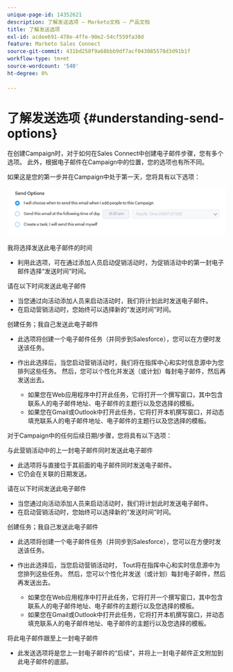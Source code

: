```yaml
---
unique-page-id: 14352621
description: 了解发送选项 — Marketo文档 — 产品文档
title: 了解发送选项
exl-id: acdee691-478e-4ffe-90e2-54cf559fa38d
feature: Marketo Sales Connect
source-git-commit: 431bd258f9a68bbb9df7acf043085578d3d91b1f
workflow-type: tm+mt
source-wordcount: '540'
ht-degree: 0%

---
```


# 了解发送选项 {#understanding-send-options}

在创建Campaign时，对于如何在Sales Connect中创建电子邮件步骤，您有多个选项。 此外，根据电子邮件在Campaign中的位置，您的选项也有所不同。

如果这是您的第一步并在Campaign中处于第一天，您将具有以下选项：

![](assets/image2019-10-25-10-43-19.png)

我将选择发送此电子邮件的时间

* 利用此选项，可在通过添加人员启动促销活动时，为促销活动中的第一封电子邮件选择“发送时间”时间。

请在以下时间发送此电子邮件

* 当您通过向活动添加人员来启动活动时，我们将计划此时发送电子邮件。
* 在启动营销活动时，您始终可以选择新的“发送时间”时间。

创建任务；我自己发送此电子邮件

* 此选项将创建一个电子邮件任务（并同步到Salesforce），您可以在方便时发送该任务。
* 作出此选择后，当您启动营销活动时，我们将在指挥中心和实时信息源中为您排列这些任务。 然后，您可以个性化并发送（或计划）每封电子邮件，然后再发送出去。

   * 如果您在Web应用程序中打开此任务，它将打开一个撰写窗口，其中包含联系人的电子邮件地址、电子邮件的主题行以及您选择的模板。
   * 如果您在Gmail或Outlook中打开此任务，它将打开本机撰写窗口，并动态填充联系人的电子邮件地址、电子邮件的主题行以及您选择的模板。

对于Campaign中的任何后续日期/步骤，您将具有以下选项：

与此营销活动中的上一封电子邮件同时发送此电子邮件

* 此选项将与直接位于其前面的电子邮件同时发送电子邮件。
* 它仍会在关联的日期发送。

请在以下时间发送此电子邮件

* 当您通过向活动添加人员来启动活动时，我们将计划此时发送电子邮件。
* 在启动营销活动时，您始终可以选择新的“发送时间”时间。

创建任务；我自己发送此电子邮件

* 此选项将创建一个电子邮件任务（并同步到Salesforce），您可以在方便时发送该任务。
* 作出此选择后，当您启动营销活动时， Tout将在指挥中心和实时信息源中为您排列这些任务。 然后，您可以个性化并发送（或计划）每封电子邮件，然后再发送出去。

   * 如果您在Web应用程序中打开此任务，它将打开一个撰写窗口，其中包含联系人的电子邮件地址、电子邮件的主题行以及您选择的模板。
   * 如果您在Gmail或Outlook中打开此任务，它将打开本机撰写窗口，并动态填充联系人的电子邮件地址、电子邮件的主题行以及您选择的模板。

将此电子邮件跟至上一封电子邮件

* 此发送选项将是您上一封电子邮件的“后续”，并将上一封电子邮件正文附加到此电子邮件的底部。

